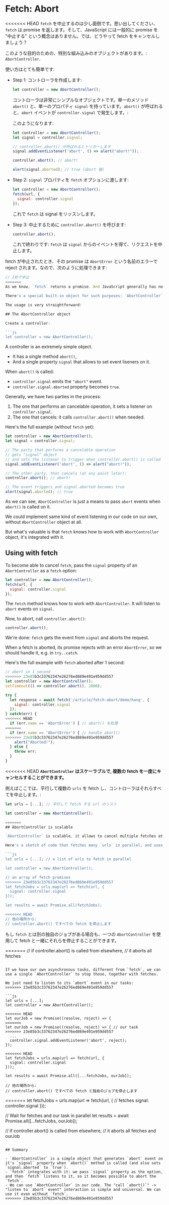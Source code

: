 
# Fetch: Abort

<<<<<<< HEAD
`fetch` を中止するのは少し面倒です。思い出してください、`fetch` は promise を返します。そして、JavaScript には一般的に promise を "中止する" という概念はありません。では、どうやって fetch をキャンセルしましょう？

このような目的のための、特別な組み込みのオブジェクトがあります。:
`AbortController`.

使い方はとても簡単です:

- Step 1: コントローラを作成します:

    ```js
    let controller = new AbortController();
    ```

    コントローラは非常にシンプルなオブジェクトです。単一のメソッド `abort()` と、単一のプロパティ `signal` を持っています。`abort()` が呼ばれると、`abort` イベントが `controller.signal` で発生します。:

    このようになります:

    ```js run
    let controller = new AbortController();
    let signal = controller.signal;

    // controller.abort() が呼ばれるとトリガーします
    signal.addEventListener('abort', () => alert("abort!"));

    controller.abort(); // abort!

    alert(signal.aborted); // true (abort 後)
    ```

- Step 2: `signal` プロパティを `fetch` オプションに渡します:

    ```js
    let controller = new AbortController();
    fetch(url, {
      signal: controller.signal
    });
    ```

    これで `fetch` は signal をリッスンします。

- Step 3: 中止するために `controller.abort()` を呼びます:

    ```js
    controller.abort();
    ```

    これで終わりです: `fetch` は `signal` からのイベントを得て、リクエストを中止します。

fetch が中止されたとき、その promise は `AbortError` という名前のエラーで reject されます。なので、次のように処理できます:

```js run async
// 1秒で中止
=======
As we know, `fetch` returns a promise. And JavaScript generally has no concept of "aborting" a promise. So how can we cancel an ongoing `fetch`? E.g. if the user actions on our site indicate that the `fetch` isn't needed any more.

There's a special built-in object for such purposes: `AbortController`. It can be used to abort not only `fetch`, but other asynchronous tasks as well.

The usage is very straightforward:

## The AbortController object

Create a controller:

```js
let controller = new AbortController();
```

A controller is an extremely simple object.

- It has a single method `abort()`,
- And a single property `signal` that allows to set event liseners on it.

When `abort()` is called:
- `controller.signal` emits the `"abort"` event.
- `controller.signal.aborted` property becomes `true`.

Generally, we have two parties in the process: 
1. The one that performs an cancelable operation, it sets a listener on `controller.signal`.
2. The one that cancels: it calls `controller.abort()` when needed.

Here's the full example (without `fetch` yet):

```js run
let controller = new AbortController();
let signal = controller.signal;

// The party that performs a cancelable operation 
// gets "signal" object
// and sets the listener to trigger when controller.abort() is called
signal.addEventListener('abort', () => alert("abort!"));

// The other party, that cancels (at any point later):
controller.abort(); // abort!

// The event triggers and signal.aborted becomes true
alert(signal.aborted); // true
```

As we can see, `AbortController` is just a means to pass `abort` events when `abort()` is called on it.

We could implement same kind of event listening in our code on our own, without `AbortController` object at all.

But what's valuable is that `fetch` knows how to work with `AbortController` object, it's integrated with it.

## Using with fetch

To become able to cancel `fetch`, pass the `signal` property of an `AbortController` as a `fetch` option:

```js
let controller = new AbortController();
fetch(url, {
  signal: controller.signal
});
```

The `fetch` method knows how to work with `AbortController`. It will listen to `abort` events on `signal`.

Now, to abort, call `controller.abort()`:

```js
controller.abort();
```

We're done: `fetch` gets the event from `signal` and aborts the request.

When a fetch is aborted, its promise rejects with an error `AbortError`, so we should handle it, e.g. in `try..catch`.

Here's the full example with `fetch` aborted after 1 second:

```js run async
// abort in 1 second
>>>>>>> 23e85b3c33762347e26276ed869e491e959dd557
let controller = new AbortController();
setTimeout(() => controller.abort(), 1000);

try {
  let response = await fetch('/article/fetch-abort/demo/hang', {
    signal: controller.signal
  });
} catch(err) {
<<<<<<< HEAD
  if (err.name == 'AbortError') { // abort() を処理
=======
  if (err.name == 'AbortError') { // handle abort()
>>>>>>> 23e85b3c33762347e26276ed869e491e959dd557
    alert("Aborted!");
  } else {
    throw err;
  }
}
```

<<<<<<< HEAD
**`AbortController` はスケーラブルで, 複数の fetch を一度にキャンセルすることができます。**

例えばここでは、平行して複数の `urls` を fetch し、コントローラはそれらすべてを中止します。:

```js
let urls = [...]; // 平行して fetch する url のリスト

let controller = new AbortController();

=======
## AbortController is scalable

`AbortController` is scalable, it allows to cancel multiple fetches at once.

Here's a sketch of code that fetches many `urls` in parallel, and uses a single controller to abort them all:

```js
let urls = [...]; // a list of urls to fetch in parallel

let controller = new AbortController();

// an array of fetch promises
>>>>>>> 23e85b3c33762347e26276ed869e491e959dd557
let fetchJobs = urls.map(url => fetch(url, {
  signal: controller.signal
}));

let results = await Promise.all(fetchJobs);

<<<<<<< HEAD
// 他の場所から:
// controller.abort() ですべての fetch を停止します
```

もし `fetch` とは別の独自のジョブがある場合も、一つの `AbortController` を使用して fetch と一緒にそれらを停止することができます。

=======
// if controller.abort() is called from elsewhere,
// it aborts all fetches
```

If we have our own asynchronous tasks, different from `fetch`, we can use a single `AbortController` to stop those, together with fetches.

We just need to listen to its `abort` event in our tasks:
>>>>>>> 23e85b3c33762347e26276ed869e491e959dd557

```js
let urls = [...];
let controller = new AbortController();

<<<<<<< HEAD
let ourJob = new Promise((resolve, reject) => {
=======
let ourJob = new Promise((resolve, reject) => { // our task
>>>>>>> 23e85b3c33762347e26276ed869e491e959dd557
  ...
  controller.signal.addEventListener('abort', reject);
});

<<<<<<< HEAD
let fetchJobs = urls.map(url => fetch(url, {
  signal: controller.signal
}));

let results = await Promise.all([...fetchJobs, ourJob]);

// 他の場所から:
// controller.abort() ですべての fetch と独自のジョブを停止します
```
=======
let fetchJobs = urls.map(url => fetch(url, { // fetches
  signal: controller.signal
}));

// Wait for fetches and our task in parallel
let results = await Promise.all([...fetchJobs, ourJob]);

// if controller.abort() is called from elsewhere,
// it aborts all fetches and ourJob
```

## Summary

- `AbortController` is a simple object that generates `abort` event on it's `signal` property when `abort()` method is called (and also sets `signal.aborted` to `true`).
- `fetch` integrates with it: we pass `signal` property as the option, and then `fetch` listens to it, so it becomes possible to abort the `fetch`.
- We can use `AbortController` in our code. The "call `abort()`" -> "listen to `abort` event" interaction is simple and universal. We can use it even without `fetch`.
>>>>>>> 23e85b3c33762347e26276ed869e491e959dd557
